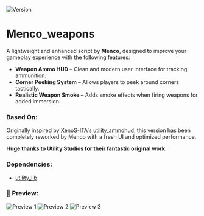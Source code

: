 ![Version](https://img.shields.io/badge/version-1.0.0-blue)
# Menco_weapons

A lightweight and enhanced script by **Menco**, designed to improve your gameplay experience with the following features:

* **Weapon Ammo HUD** – Clean and modern user interface for tracking ammunition.
* **Corner Peeking System** – Allows players to peek around corners tactically.
* **Realistic Weapon Smoke** – Adds smoke effects when firing weapons for added immersion.


### Based On:

Originally inspired by [XenoS-ITA's utility\_ammohud](https://github.com/XenoS-ITA/utility_ammohud), this version has been completely reworked by Menco with a fresh UI and optimized performance.

**Huge thanks to Utility Studios for their fantastic original work.**


### Dependencies:

* [utility\_lib](https://github.com/utility-library/utility_lib)


### 📸 Preview:

![Preview 1](https://cdn.discordapp.com/attachments/1398825555620659311/1398825682125062324/image.png?ex=6886c56f\&is=688573ef\&hm=4e08ba3a9a072644754e0c1ad71f9c2f7403150b2adf6d01043420d73de57e73&)
![Preview 2](https://cdn.discordapp.com/attachments/1398825555620659311/1398825740920946778/image.png?ex=6886c57d\&is=688573fd\&hm=1772f1b16045fcd057fdd903a063e42fbcecb43ccf16529c75f3eb1a5a556349&)
![Preview 3](https://cdn.discordapp.com/attachments/1398825555620659311/1398826437443850382/image.png?ex=6886c623\&is=688574a3\&hm=7e64004aa3840831d54f4d7d1a34651a59641fbfcc41a87204108e6945029510&)
